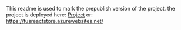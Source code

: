 This readme is used to mark the prepublish version of the project. 
the project is deployed here: [Project](https://tusreactstore.azurewebsites.net/)
or: https://tusreactstore.azurewebsites.net/
